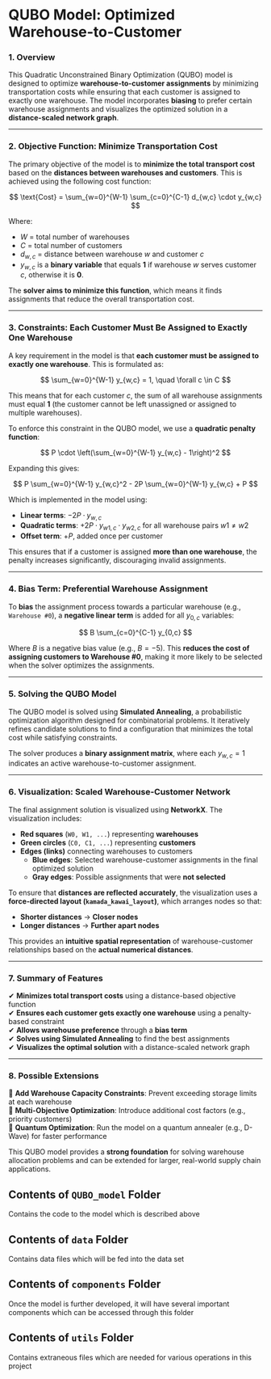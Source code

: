 # **QUBO Model: Optimized Warehouse-to-Customer**

### **1. Overview**
This Quadratic Unconstrained Binary Optimization (QUBO) model is designed to optimize **warehouse-to-customer assignments** by minimizing transportation costs while ensuring that each customer is assigned to exactly one warehouse. The model incorporates **biasing** to prefer certain warehouse assignments and visualizes the optimized solution in a **distance-scaled network graph**.

---

### **2. Objective Function: Minimize Transportation Cost**
The primary objective of the model is to **minimize the total transport cost** based on the **distances between warehouses and customers**. This is achieved using the following cost function:

$$
\text{Cost} = \sum_{w=0}^{W-1} \sum_{c=0}^{C-1} d_{w,c} \cdot y_{w,c}
$$

Where:
- $W$ = total number of warehouses  
- $C$ = total number of customers  
- $d_{w,c}$ = distance between warehouse $w$ and customer $c$  
- $y_{w,c}$ is a **binary variable** that equals **1** if warehouse $w$ serves customer $c$, otherwise it is **0**.

The **solver aims to minimize this function**, which means it finds assignments that reduce the overall transportation cost.

---

### **3. Constraints: Each Customer Must Be Assigned to Exactly One Warehouse**
A key requirement in the model is that **each customer must be assigned to exactly one warehouse**. This is formulated as:

$$
\sum_{w=0}^{W-1} y_{w,c} = 1, \quad \forall c \in C
$$

This means that for each customer $c$, the sum of all warehouse assignments must equal **1** (the customer cannot be left unassigned or assigned to multiple warehouses).  

To enforce this constraint in the QUBO model, we use a **quadratic penalty function**:

$$
P \cdot \left(\sum_{w=0}^{W-1} y_{w,c} - 1\right)^2
$$

Expanding this gives:

$$
P \sum_{w=0}^{W-1} y_{w,c}^2 - 2P \sum_{w=0}^{W-1} y_{w,c} + P
$$

Which is implemented in the model using:
- **Linear terms**: $-2P \cdot y_{w,c}$  
- **Quadratic terms**: $+2P \cdot y_{w1,c} \cdot y_{w2,c}$ for all warehouse pairs $w1 \neq w2$  
- **Offset term**: $+P$, added once per customer  

This ensures that if a customer is assigned **more than one warehouse**, the penalty increases significantly, discouraging invalid assignments.

---

### **4. Bias Term: Preferential Warehouse Assignment**
To **bias** the assignment process towards a particular warehouse (e.g., `Warehouse #0`), a **negative linear term** is added for all $y_{0,c}$ variables:

$$
B \sum_{c=0}^{C-1} y_{0,c}
$$

Where $B$ is a negative bias value (e.g., $B = -5$). This **reduces the cost of assigning customers to Warehouse #0**, making it more likely to be selected when the solver optimizes the assignments.

---

### **5. Solving the QUBO Model**
The QUBO model is solved using **Simulated Annealing**, a probabilistic optimization algorithm designed for combinatorial problems. It iteratively refines candidate solutions to find a configuration that minimizes the total cost while satisfying constraints.

The solver produces a **binary assignment matrix**, where each $y_{w,c} = 1$ indicates an active warehouse-to-customer assignment.

---

### **6. Visualization: Scaled Warehouse-Customer Network**
The final assignment solution is visualized using **NetworkX**. The visualization includes:  
- **Red squares** (`W0, W1, ...`) representing **warehouses**  
- **Green circles** (`C0, C1, ...`) representing **customers**  
- **Edges (links)** connecting warehouses to customers  
  - **Blue edges**: Selected warehouse-customer assignments in the final optimized solution  
  - **Gray edges**: Possible assignments that were **not selected**  

To ensure that **distances are reflected accurately**, the visualization uses a **force-directed layout (`kamada_kawai_layout`)**, which arranges nodes so that:
- **Shorter distances** → **Closer nodes**  
- **Longer distances** → **Further apart nodes**  

This provides an **intuitive spatial representation** of warehouse-customer relationships based on the **actual numerical distances**.

---

### **7. Summary of Features**
✔ **Minimizes total transport costs** using a distance-based objective function  
✔ **Ensures each customer gets exactly one warehouse** using a penalty-based constraint  
✔ **Allows warehouse preference** through a **bias term**  
✔ **Solves using Simulated Annealing** to find the best assignments  
✔ **Visualizes the optimal solution** with a distance-scaled network graph  

---

### **8. Possible Extensions**
🔹 **Add Warehouse Capacity Constraints**: Prevent exceeding storage limits at each warehouse  
🔹 **Multi-Objective Optimization**: Introduce additional cost factors (e.g., priority customers)  
🔹 **Quantum Optimization**: Run the model on a quantum annealer (e.g., D-Wave) for faster performance  

This QUBO model provides a **strong foundation** for solving warehouse allocation problems and can be extended for larger, real-world supply chain applications. 

## Contents of `QUBO_model` Folder

Contains the code to the model which is described above

## Contents of `data` Folder

Contains data files which will be fed into the data set

## Contents of `components` Folder

Once the model is further developed, it will have several important components which can be accessed through this folder

## Contents of `utils` Folder

Contains extraneous files which are needed for various operations in this project


